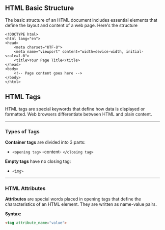 ## HTML Basic Structure

The basic structure of an HTML document includes essential elements that define the layout and content of a web page. Here's the structure

```
<!DOCTYPE html>
<html lang="en">
<head>
    <meta charset="UTF-8">
    <meta name="viewport" content="width=device-width, initial-scale=1.0">
    <title>Your Page Title</title>
</head>
<body>
    <!-- Page content goes here -->
</body>
</html>
```

## HTML Tags

HTML tags are special keywords that define how data is displayed or formatted. Web browsers differentiate between HTML and plain content.

---
### Types of Tags

**Container tags** are divided into 3 parts:

* `<opening tag>` -content- `</closing tag>`

**Empty tags** have no closing tag:

* `<img>`

---
### HTML Attributes

**Attributes** are special words placed in opening tags that define the characteristics of an HTML element. They are written as name-value pairs.

**Syntax:**

```markdown
<tag attribute_name="value">
